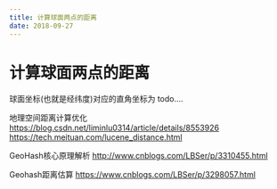 ```yaml
---
title: 计算球面两点的距离
date: 2018-09-27
---
```

# 计算球面两点的距离
球面坐标(也就是经纬度)对应的直角坐标为
todo....

地理空间距离计算优化
https://blog.csdn.net/liminlu0314/article/details/8553926
https://tech.meituan.com/lucene_distance.html

GeoHash核心原理解析
http://www.cnblogs.com/LBSer/p/3310455.html

Geohash距离估算
https://www.cnblogs.com/LBSer/p/3298057.html